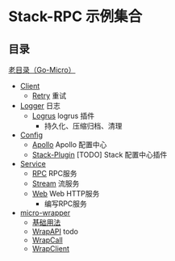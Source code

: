 # Stack-RPC 示例集合

## 目录

[老目录（Go-Micro）](./deprecated)

- [Client](./client)
  - [Retry](./client/retry) 重试
- [Logger](./logger) 日志
  - [Logrus](./logger/logrus) logrus 插件
    - 持久化、压缩归档、清理
- [Config](./config)
  - [Apollo](./config/apollo) Apollo 配置中心
  - [Stack-Plugin](./config/stack) [TODO] Stack 配置中心插件
- [Service](./service)
  - [RPC](./service/rpc) RPC服务
  - [Stream](./service/stream) 流服务
  - [Web](./service/web) Web HTTP服务
    - 编写RPC服务  
- [micro-wrapper](./wrapper) 
  - [基础用法](./wrapper/basic)
  - [WrapAPI](./wrapper/handler) todo
  - [WrapCall](./wrapper/call)
  - [WrapClient](./wrapper/client)